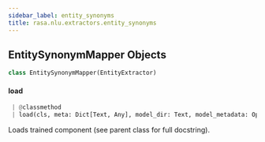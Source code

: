 ```yaml
---
sidebar_label: entity_synonyms
title: rasa.nlu.extractors.entity_synonyms
---
```


## EntitySynonymMapper Objects

```python
class EntitySynonymMapper(EntityExtractor)
```

#### load

```python
 | @classmethod
 | load(cls, meta: Dict[Text, Any], model_dir: Text, model_metadata: Optional[Metadata] = None, cached_component: Optional["EntitySynonymMapper"] = None, **kwargs: Any, ,) -> "EntitySynonymMapper"
```

Loads trained component (see parent class for full docstring).

